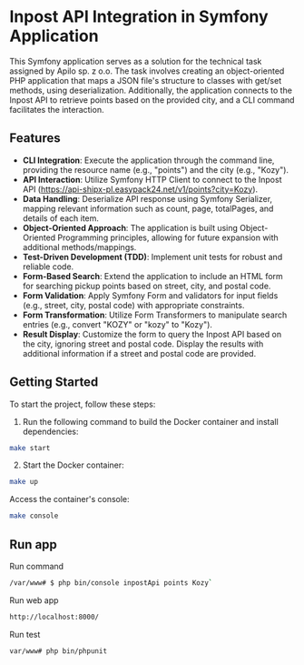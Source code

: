 # Inpost API Integration in Symfony Application

This Symfony application serves as a solution for the technical task assigned by Apilo sp. z o.o. The task involves creating an object-oriented PHP application that maps a JSON file's structure to classes with get/set methods, using deserialization. Additionally, the application connects to the Inpost API to retrieve points based on the provided city, and a CLI command facilitates the interaction.

## Features

- **CLI Integration**: Execute the application through the command line, providing the resource name (e.g., "points") and the city (e.g., "Kozy").
- **API Interaction**: Utilize Symfony HTTP Client to connect to the Inpost API (https://api-shipx-pl.easypack24.net/v1/points?city=Kozy).
- **Data Handling**: Deserialize API response using Symfony Serializer, mapping relevant information such as count, page, totalPages, and details of each item.
- **Object-Oriented Approach**: The application is built using Object-Oriented Programming principles, allowing for future expansion with additional methods/mappings.
- **Test-Driven Development (TDD)**: Implement unit tests for robust and reliable code.
- **Form-Based Search**: Extend the application to include an HTML form for searching pickup points based on street, city, and postal code.
- **Form Validation**: Apply Symfony Form and validators for input fields (e.g., street, city, postal code) with appropriate constraints.
- **Form Transformation**: Utilize Form Transformers to manipulate search entries (e.g., convert "KOZY" or "kozy" to "Kozy").
- **Result Display**: Customize the form to query the Inpost API based on the city, ignoring street and postal code. Display the results with additional information if a street and postal code are provided.

## Getting Started

To start the project, follow these steps:

1. Run the following command to build the Docker container and install dependencies:

```bash
make start
```

2. Start the Docker container:

```bash
make up
```

Access the container's console:

```bash
make console
```

## Run app

Run command
```bash
/var/www# $ php bin/console inpostApi points Kozy`
```
Run web app
```bash
http://localhost:8000/
```
Run test
```bash
var/www# php bin/phpunit
```
